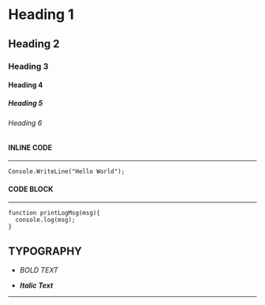 # Heading 1
## Heading 2
### Heading 3
#### Heading 4
##### Heading 5
###### Heading 6

#### INLINE CODE 
---

`Console.WriteLine("Hello World");`

#### CODE BLOCK
---

```
function printLogMsg(msg){
  console.log(msg);
}
```

TYPOGRAPHY
---

- *BOLD TEXT*

- ***Italic Text***

---


